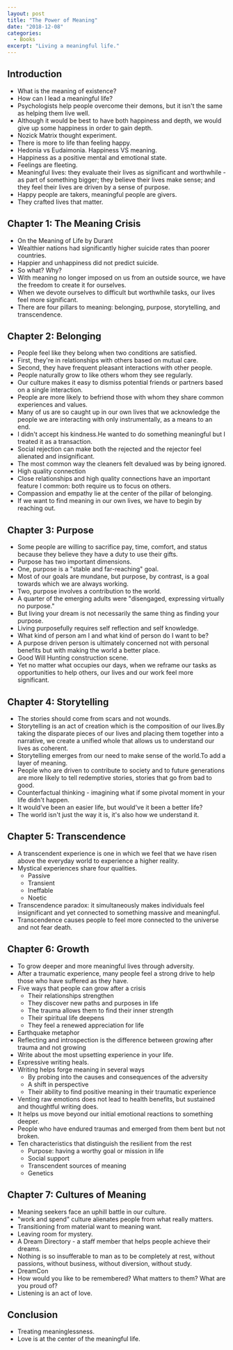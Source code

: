 ```yaml
---
layout: post
title: "The Power of Meaning"
date: "2018-12-08"
categories:
  - Books
excerpt: "Living a meaningful life."
---
```


## Introduction

- What is the meaning of existence?
- How can I lead a meaningful life?
- Psychologists help people overcome their demons, but it isn't the same as helping them live well.
- Although it would be best to have both happiness and depth, we would give up some happiness in order to gain depth.
- Nozick Matrix thought experiment.
- There is more to life than feeling happy.
- Hedonia vs Eudaimonia. Happiness VS meaning.
- Happiness as a positive mental and emotional state.
- Feelings are fleeting.
- Meaningful lives: they evaluate their lives as significant and worthwhile - as part of something bigger; they believe their lives make sense; and they feel their lives are driven by a sense of purpose.
- Happy people are takers, meaningful people are givers.
- They crafted lives that matter.

## Chapter 1: The Meaning Crisis

- On the Meaning of Life by Durant
- Wealthier nations had significantly higher suicide rates than poorer countries.
- Happier and unhappiness did not predict suicide.
- So what? Why?
- With meaning no longer imposed on us from an outside source, we have the freedom to create it for ourselves.
- When we devote ourselves to difficult but worthwhile tasks, our lives feel more significant.
- There are four pillars to meaning: belonging, purpose, storytelling, and transcendence.

## Chapter 2: Belonging

- People feel like they belong when two conditions are satisfied.
- First, they're in relationships with others based on mutual care.
- Second, they have frequent pleasant interactions with other people.
- People naturally grow to like others whom they see regularly.
- Our culture makes it easy to dismiss potential friends or partners based on a single interaction.
- People are more likely to befriend those with whom they share common experiences and values.
- Many of us are so caught up in our own lives that we acknowledge the people we are interacting with only instrumentally, as a means to an end.
- I didn't accept his kindness.He wanted to do something meaningful but I treated it as a transaction.
- Social rejection can make both the rejected and the rejector feel alienated and insignificant.
- The most common way the cleaners felt devalued was by being ignored.
- High quality connection
- Close relationships and high quality connections have an important feature I common: both require us to focus on others.
- Compassion and empathy lie at the center of the pillar of belonging.
- If we want to find meaning in our own lives, we have to begin by reaching out.

## Chapter 3: Purpose

- Some people are willing to sacrifice pay, time, comfort, and status because they believe they have a duty to use their gifts.
- Purpose has two important dimensions.
- One, purpose is a "stable and far-reaching" goal.
- Most of our goals are mundane, but purpose, by contrast, is a goal towards which we are always working.
- Two, purpose involves a contribution to the world.
- A quarter of the emerging adults were "disengaged, expressing virtually no purpose."
- But living your dream is not necessarily the same thing as finding your purpose.
- Living purposefully requires self reflection and self knowledge.
- What kind of person am I and what kind of person do I want to be?
- A purpose driven person is ultimately concerned not with personal benefits but with making the world a better place.
- Good Will Hunting construction scene.
- Yet no matter what occupies our days, when we reframe our tasks as opportunities to help others, our lives and our work feel more significant.

## Chapter 4: Storytelling

- The stories should come from scars and not wounds.
- Storytelling is an act of creation which is the composition of our lives.By taking the disparate pieces of our lives and placing them together into a narrative, we create a unified whole that allows us to understand our lives as coherent.
- Storytelling emerges from our need to make sense of the world.To add a layer of meaning.
- People who are driven to contribute to society and to future generations are more likely to tell redemptive stories, stories that go from bad to good.
- Counterfactual thinking - imagining what if some pivotal moment in your life didn't happen.
- It would've been an easier life, but would've it been a better life?
- The world isn't just the way it is, it's also how we understand it.

## Chapter 5: Transcendence

- A transcendent experience is one in which we feel that we have risen above the everyday world to experience a higher reality.
- Mystical experiences share four qualities.
  - Passive
  - Transient
  - Ineffable
  - Noetic
- Transcendence paradox: it simultaneously makes individuals feel insignificant and yet connected to something massive and meaningful.
- Transcendence causes people to feel more connected to the universe and not fear death.

## Chapter 6: Growth

- To grow deeper and more meaningful lives through adversity.
- After a traumatic experience, many people feel a strong drive to help those who have suffered as they have.
- Five ways that people can grow after a crisis
  - Their relationships strengthen
  - They discover new paths and purposes in life
  - The trauma allows them to find their inner strength
  - Their spiritual life deepens
  - They feel a renewed appreciation for life
- Earthquake metaphor
- Reflecting and introspection is the difference between growing after trauma and not growing
- Write about the most upsetting experience in your life.
- Expressive writing heals.
- Writing helps forge meaning in several ways
  - By probing into the causes and consequences of the adversity
  - A shift in perspective
  - Their ability to find positive meaning in their traumatic experience
- Venting raw emotions does not lead to health benefits, but sustained and thoughtful writing does.
- It helps us move beyond our initial emotional reactions to something deeper.
- People who have endured traumas and emerged from them bent but not broken.
- Ten characteristics that distinguish the resilient from the rest
  - Purpose: having a worthy goal or mission in life
  - Social support
  - Transcendent sources of meaning
  - Genetics

## Chapter 7: Cultures of Meaning

- Meaning seekers face an uphill battle in our culture.
- "work and spend" culture alienates people from what really matters.
- Transitioning from material want to meaning want.
- Leaving room for mystery.
- A Dream Directory - a staff member that helps people achieve their dreams.
- Nothing is so insufferable to man as to be completely at rest, without passions, without business, without diversion, without study.
- DreamCon
- How would you like to be remembered? What matters to them? What are you proud of?
- Listening is an act of love.

## Conclusion

- Treating meaninglessness.
- Love is at the center of the meaningful life.
